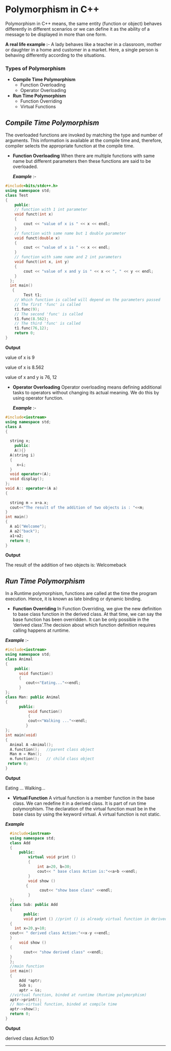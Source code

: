 # **Polymorphism in C++**

Polymorphism in C++ means, the same entity (function or object) behaves differently in different scenarios or we can define it as the ability of a message to be displayed in more than one form.

**A real life example :**- A lady behaves like a teacher in a classroom, mother or daughter in a home and customer in a market. Here, a single person is behaving differently according to the situations.

 ### **Types of Polymorphism**

  * **Compile Time Polymorphism**
    * Function Overloading
    * Operator Overloading
  * **Run Time Polymorphism**
    * Function Overriding
    * Virtual Functions

## ***Compile Time Polymorphism***
The overloaded functions are invoked by matching the type and number of arguments. This information is available at the compile time and, therefore, compiler selects the appropriate function at the compile time.

  * **Function Overloading**
  When there are multiple functions with same name but different parameters then these functions are said to be overloaded.

    ***Example*** :-
    
```cpp
#include<bits/stdc++.h>
using namespace std;
class Test
{
    public:
    // function with 1 int parameter
    void funct(int x)
    {
        cout << "value of x is " << x << endl;
    }
    // function with same name but 1 double parameter
    void funct(double x)
    {
        cout << "value of x is " << x << endl;
    }
    // function with same name and 2 int parameters
    void funct(int x, int y)
    {
        cout << "value of x and y is " << x << ", " << y << endl;
    }
  };
  int main()
   {
        Test t1;
    // Which function is called will depend on the parameters passed
    // The first 'func' is called
    t1.func(9);
    // The second 'func' is called
    t1.func(8.562);
    // The third 'func' is called
    t1.func(76,12);
    return 0;
}
```
**Output**

  value of x is 9  

  value of x is 8.562

  value of x and y is 76, 12

  * **Operator Overloading**
  Operator overloading means defining additional tasks to operators without changing its actual meaning. We do this by using operator function.

    ***Example*** :-
    
  ```cpp
#include<iostream>  
using namespace std;  
class A  
{  
     
    string x;  
      public:  
      A(){}  
    A(string i)  
    {  
       x=i;  
    }  
    void operator+(A);  
    void display();  
};  
void A:: operator+(A a)  
{  
      
    string m = x+a.x;  
    cout<<"The result of the addition of two objects is : "<<m;  
}  
int main()  
{  
    A a1("Welcome");  
    A a2("back");  
    a1+a2;  
    return 0;  
}
```
**Output**

  The result of the addition of two objects is: Welcomeback

## ***Run Time Polymorphism***
In a Runtime polymorphism, functions are called at the time the program execution. Hence, it is known as late binding or dynamic binding.

  * **Function Overriding**
  In Function Overriding, we give the new definition to base class function in the derived class. At that time, we can say the base function has been overridden. It can be only possible in the ‘derived class’.The decision about which function definition requires calling happens at runtime.

  ***Example*** :-

  ```cpp
  #include<iostream>  
  using namespace std;  
  class Animal 
  {  
      public:  
        void function()
        {    
           cout<<"Eating..."<<endl;    
        }      
  };   
  class Man: public Animal    
  {    
        public:  
            void function()    
            {  
            cout<<"Walking ..."<<endl;    
           }    
  };  
  int main(void)
  {  
    Animal A =Animal();
    A.function();   //parent class object 
    Man m = Man();    
    m.function();   // child class object
   return 0;  
  }
```
  **Output**

  Eating ...
  Walking...

  * **Virtual Function** A virtual function is a member function in the base class. We can redefine it in a derived class. It is part of run time polymorphism. The declaration of the virtual function must be in the base class by using the keyword virtual. A virtual function is not static. 

  ***Example***

  ```cpp
    #include<iostream>
    using namespace std; 
    class Add
    { 
        public: 
            virtual void print () 
            {
                int a=20, b=30;
                cout<< " base class Action is:"<<a+b <<endl;
            }
            void show () 
           {
                 cout<< "show base class" <<endl; 
            } 
    }; 
    class Sub: public Add 
    { 
          public: 
          void print () //print () is already virtual function in derived class, we could also declared as virtual void print () explicitly 
    { 
      int x=20,y=10;
    cout<< " derived class Action:"<<x-y <<endl; 
    } 
        void show () 
    { 
          cout<< "show derived class" <<endl;
    } 
    }; 
    //main function 
    int main() 
    { 
        Add *aptr; 
        Sub s; 
        aptr = &s; 
    //virtual function, binded at runtime (Runtime polymorphism) 
    aptr->print(); 
    // Non-virtual function, binded at compile time 
    aptr->show();
    return 0; 
} 
```
**Output**

 derived class Action:10
****************************************************************************
